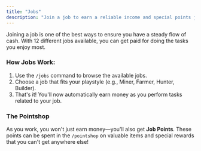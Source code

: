 ```yaml
---
title: "Jobs"
description: "Join a job to earn a reliable income and special points just for playing the game. It's a great way to make money while you have fun!"
---
```


Joining a job is one of the best ways to ensure you have a steady flow of cash. With 12 different jobs available, you can get paid for doing the tasks you enjoy most.

### How Jobs Work:

1.  Use the `/jobs` command to browse the available jobs.
2.  Choose a job that fits your playstyle (e.g., Miner, Farmer, Hunter, Builder).
3.  That's it! You'll now automatically earn money as you perform tasks related to your job.

### The Pointshop

As you work, you won't just earn money—you'll also get **Job Points**. These points can be spent in the `/pointshop` on valuable items and special rewards that you can't get anywhere else!